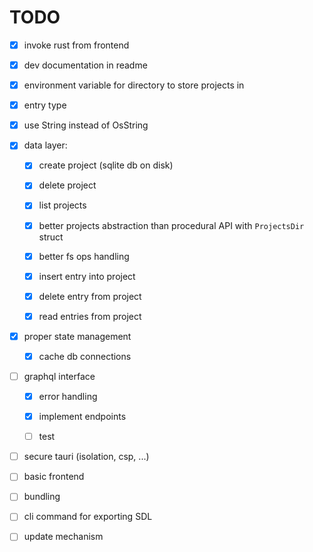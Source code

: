 # TODO

* [x] invoke rust from frontend

* [x] dev documentation in readme

* [x] environment variable for directory to store projects in

* [x] entry type

* [x] use String instead of OsString

* [x] data layer: 

  - [x] create project (sqlite db on disk)

  - [x] delete project  

  - [x] list projects  

  - [x] better projects abstraction than procedural API with 
    `ProjectsDir` struct

  - [x] better fs ops handling

  - [x] insert entry into project

  - [x] delete entry from project

  - [x] read entries from project

* [x] proper state management

  - [x] cache db connections

* [ ] graphql interface

  - [x] error handling
 
  - [x] implement endpoints

  - [ ] test  

* [ ] secure tauri (isolation, csp, ...)

* [ ] basic frontend

* [ ] bundling

* [ ] cli command for exporting SDL

* [ ] update mechanism